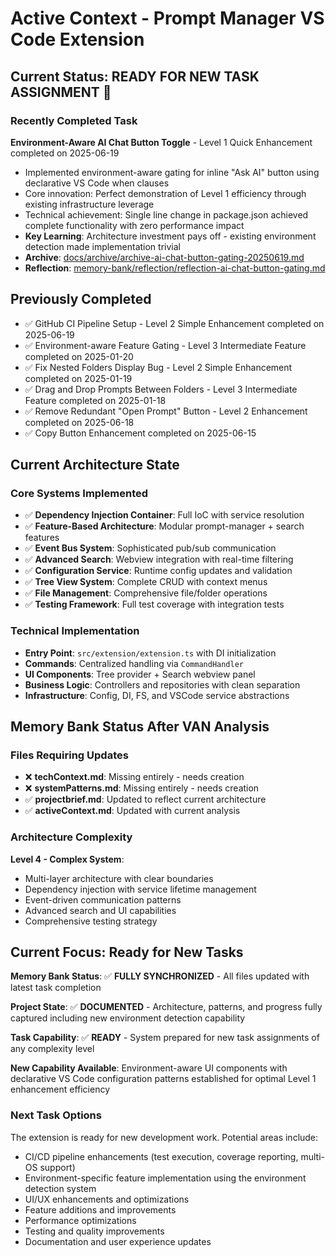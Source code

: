# Active Context - Prompt Manager VS Code Extension

## Current Status: READY FOR NEW TASK ASSIGNMENT 🚀

### Recently Completed Task

**Environment-Aware AI Chat Button Toggle** - Level 1 Quick Enhancement completed on 2025-06-19

- Implemented environment-aware gating for inline "Ask AI" button using declarative VS Code when clauses
- Core innovation: Perfect demonstration of Level 1 efficiency through existing infrastructure leverage
- Technical achievement: Single line change in package.json achieved complete functionality with zero performance impact
- **Key Learning**: Architecture investment pays off - existing environment detection made implementation trivial
- **Archive**: [docs/archive/archive-ai-chat-button-gating-20250619.md](../docs/archive/archive-ai-chat-button-gating-20250619.md)
- **Reflection**: [memory-bank/reflection/reflection-ai-chat-button-gating.md](reflection/reflection-ai-chat-button-gating.md)

## Previously Completed

- ✅ GitHub CI Pipeline Setup - Level 2 Simple Enhancement completed on 2025-06-19
- ✅ Environment-aware Feature Gating - Level 3 Intermediate Feature completed on 2025-01-20
- ✅ Fix Nested Folders Display Bug - Level 2 Simple Enhancement completed on 2025-01-19
- ✅ Drag and Drop Prompts Between Folders - Level 3 Intermediate Feature completed on 2025-01-18
- ✅ Remove Redundant "Open Prompt" Button - Level 2 Enhancement completed on 2025-06-18
- ✅ Copy Button Enhancement completed on 2025-06-15

## Current Architecture State

### Core Systems Implemented

- ✅ **Dependency Injection Container**: Full IoC with service resolution
- ✅ **Feature-Based Architecture**: Modular prompt-manager + search features
- ✅ **Event Bus System**: Sophisticated pub/sub communication
- ✅ **Advanced Search**: Webview integration with real-time filtering
- ✅ **Configuration Service**: Runtime config updates and validation
- ✅ **Tree View System**: Complete CRUD with context menus
- ✅ **File Management**: Comprehensive file/folder operations
- ✅ **Testing Framework**: Full test coverage with integration tests

### Technical Implementation

- **Entry Point**: `src/extension/extension.ts` with DI initialization
- **Commands**: Centralized handling via `CommandHandler`
- **UI Components**: Tree provider + Search webview panel
- **Business Logic**: Controllers and repositories with clean separation
- **Infrastructure**: Config, DI, FS, and VSCode service abstractions

## Memory Bank Status After VAN Analysis

### Files Requiring Updates

- ❌ **techContext.md**: Missing entirely - needs creation
- ❌ **systemPatterns.md**: Missing entirely - needs creation
- ✅ **projectbrief.md**: Updated to reflect current architecture
- ✅ **activeContext.md**: Updated with current analysis

### Architecture Complexity

**Level 4 - Complex System**:

- Multi-layer architecture with clear boundaries
- Dependency injection with service lifetime management
- Event-driven communication patterns
- Advanced search and UI capabilities
- Comprehensive testing strategy

## Current Focus: Ready for New Tasks

**Memory Bank Status**: ✅ **FULLY SYNCHRONIZED** - All files updated with latest task completion

**Project State**: ✅ **DOCUMENTED** - Architecture, patterns, and progress fully captured including new environment detection capability

**Task Capability**: ✅ **READY** - System prepared for new task assignments of any complexity level

**New Capability Available**: Environment-aware UI components with declarative VS Code configuration patterns established for optimal Level 1 enhancement efficiency

### Next Task Options

The extension is ready for new development work. Potential areas include:

- CI/CD pipeline enhancements (test execution, coverage reporting, multi-OS support)
- Environment-specific feature implementation using the environment detection system
- UI/UX enhancements and optimizations
- Feature additions and improvements
- Performance optimizations
- Testing and quality improvements
- Documentation and user experience updates
